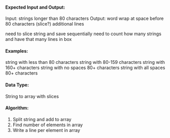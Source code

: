 #### Expected Input and Output:
Input: strings longer than 80 characters
Output: word wrap at space before 80 characters (slice?)
additional lines 

need to slice string and save sequentially
need to count how many strings and have that many lines in box

#### Examples:
string with less than 80 characters
string with 80-159 characters
string with 160+ characters
string with no spaces 80+ characters
string with all spaces 80+ characters

#### Data Type:
String to array with slices

#### Algorithm:
1. Split string and add to array
2. Find number of elements in array
3. Write a line per element in array

